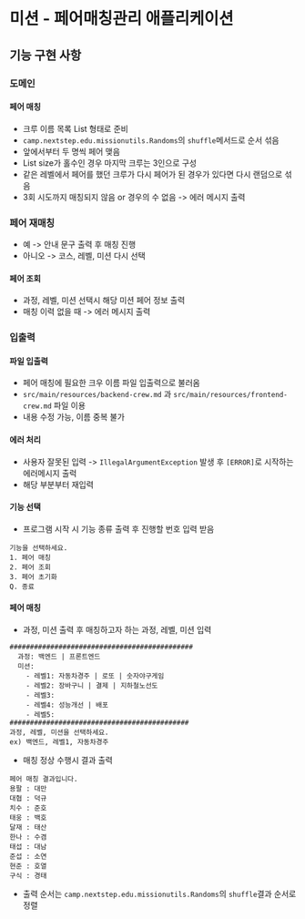 # 미션 - 페어매칭관리 애플리케이션
## 기능 구현 사항
### 도메인
#### 페어 매칭
- 크루 이름 목록 List 형태로 준비
- `camp.nextstep.edu.missionutils.Randoms`의 `shuffle`메서드로 순서 섞음
- 앞에서부터 두 명씩 페어 맺음
- List size가 홀수인 경우 마지막 크루는 3인으로 구성 
- 같은 레벨에서 페어를 했던 크루가 다시 페어가 된 경우가 있다면 다시 랜덤으로 섞음
- 3회 시도까지 매칭되지 않음 or 경우의 수 없음 -> 에러 메시지 출력
### 페어 재매칭
- 예 -> 안내 문구 출력 후 매칭 진행
- 아니오 -> 코스, 레벨, 미션 다시 선택
#### 페어 조회
- 과정, 레벨, 미션 선택시 해당 미션 페어 정보 출력
- 매칭 이력 없을 때 -> 에러 메시지 출력

### 입출력
#### 파일 입출력
- 페어 매칭에 필요한 크우 이름 파일 입출력으로 불러옴
- `src/main/resources/backend-crew.md` 과 `src/main/resources/frontend-crew.md` 파일 이용
- 내용 수정 가능, 이름 중복 불가
#### 에러 처리
- 사용자 잘못된 입력 -> `IllegalArgumentException` 발생 후 `[ERROR]`로 시작하는 에러메시지 출럭
- 해당 부분부터 재입력
#### 기능 선택
- 프로그램 시작 시 기능 종류 출력 후 진행할 번호 입력 받음
```
기능을 선택하세요.
1. 페어 매칭
2. 페어 조회
3. 페어 초기화
Q. 종료
```

#### 페어 매칭
- 과정, 미션 출력 후 매칭하고자 하는 과정, 레벨, 미션 입력
```
#############################################
  과정: 백엔드 | 프론트엔드
  미션:
	- 레벨1: 자동차경주 | 로또 | 숫자야구게임
	- 레벨2: 장바구니 | 결제 | 지하철노선도
	- 레벨3:
	- 레벨4: 성능개선 | 배포
	- 레벨5:
############################################
과정, 레벨, 미션을 선택하세요.
ex) 백엔드, 레벨1, 자동차경주
```
- 매칭 정상 수행시 결과 출력
```
페어 매칭 결과입니다.
용팔 : 대만
대협 : 덕규
치수 : 준호
태웅 : 백호
달재 : 태산
한나 : 수겸
태섭 : 대남
준섭 : 소연
현준 : 호열
구식 : 경태
```
- 출력 순서는 `camp.nextstep.edu.missionutils.Randoms`의 `shuffle`결과 순서로 정렬